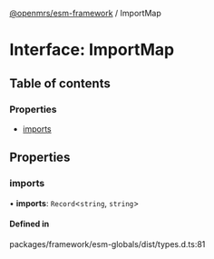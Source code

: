 [@openmrs/esm-framework](../API.md) / ImportMap

# Interface: ImportMap

## Table of contents

### Properties

- [imports](ImportMap.md#imports)

## Properties

### imports

• **imports**: `Record`<`string`, `string`\>

#### Defined in

packages/framework/esm-globals/dist/types.d.ts:81
